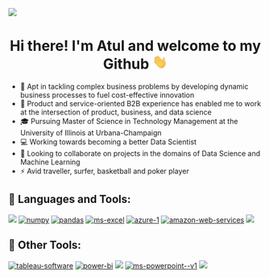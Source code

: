 ![](https://raw.githubusercontent.com/halfrost/halfrost/master/icons/header_.png)

<h1 align="center"> Hi there! I'm Atul and welcome to my Github <img src="https://raw.githubusercontent.com/ABSphreak/ABSphreak/master/gifs/Hi.gif" width="30px">  </h1>

* 🔭  Apt in tackling complex business problems by developing dynamic business processes to fuel cost-effective innovation
* 🔭  Product and service-oriented B2B experience has enabled me to work at the intersection of product, business, and data science
* 🎓  Pursuing Master of Science in Technology Management at the University of Illinois at Urbana-Champaign
* 💻  Working towards becoming a better Data Scientist 
* 🤝  Looking to collaborate on projects in the domains of Data Science and Machine Learning 
* ⚡   Avid traveller, surfer, basketball and poker player

## 🚀 Languages and Tools:

<p align="left"> 
  <a href="https://www.python.org" title="Python" target="_blank"><img src="https://img.icons8.com/color/48/000000/python.png"></a>
  <a href="https://numpy.org/" title="Numpy" target="_blank"><img width="48" height="48" src="https://img.icons8.com/color/48/numpy.png" alt="numpy"/></a>
  <a href="https://pandas.pydata.org/" title="Pandas" target="_blank"><img width="48" height="48" src="https://img.icons8.com/color/48/pandas.png" alt="pandas"/></a>
  <a href="https://www.microsoft.com/en-us/microsoft-365/excel" title="Microsoft Excel" target="_blank"><img width="48" height="48" src="https://img.icons8.com/color/48/ms-excel.png" alt="ms-excel"/></a>
  <a href="https://azure.microsoft.com/en-us" title="Azure" target="_blank"><img width="48" height="48" src="https://img.icons8.com/color/48/azure-1.png" alt="azure-1"/></a>
  <a href="https://aws.amazon.com/" title="AWS" target="_blank"> <img width="48" height="48" src="https://img.icons8.com/color/48/amazon-web-services.png" alt="amazon-web-services"/></a>
  <a href="https://www.mysql.com/" title="MySQL" target="_blank"><img src="https://img.icons8.com/fluent/50/000000/mysql-logo.png"></a>
</p>

## 🎨 Other Tools:

<p align="left">

  <a href="https://www.tableau.com/" title="Tableau" target="_blank"><img width="48" height="48" src="https://img.icons8.com/color/48/tableau-software.png" alt="tableau-software"/></a>
  <a href="https://powerbi.microsoft.com/en-us/" title="PowerBI" target="_blank"><img width="48" height="48" src="https://img.icons8.com/color/48/power-bi.png" alt="power-bi"/></a>
  <a href="https://www.adobe.com/in/products/photoshop.html" title="Photoshop" target="_blank"><img src="https://img.icons8.com/color/48/000000/adobe-photoshop--v1.png"></a>
  <a href="https://www.microsoft.com/en-us/microsoft-365/powerpoint" title="PowerPoint" target="_blank"><img width="48" height="48" src="https://img.icons8.com/color/48/ms-powerpoint--v1.png" alt="ms-powerpoint--v1"/></a>
  <a href="https://www.figma.com/" title="Figma" target="_blank"><img src="https://img.icons8.com/color/48/000000/figma--v1.png"></a>


<!--
**shreyash04/shreyash04** is a ✨ _special_ ✨ repository because its `README.md` (this file) appears on your GitHub profile.

Here are some ideas to get you started:

- 🔭 I’m currently working on ...
- 🌱 I’m currently learning ...
- 👯 I’m looking to collaborate on ...
- 🤔 I’m looking for help with ...
- 💬 Ask me about ...
- 📫 How to reach me: ...
- 😄 Pronouns: ...
- ⚡ Fun fact: ...
-->
